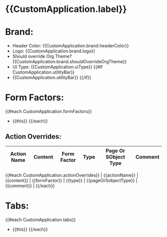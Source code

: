 # {{CustomApplication.label}}

# Brand:

- Header Color: {{CustomApplication.brand.headerColor}}
- Logo: {{CustomApplication.brand.logo}}
- Should override Org Theme? {{CustomApplication.brand.shouldOverrideOrgTheme}}
- UI Type: {{CustomApplication.uiType}}
{{#if CustomApplication.utilityBar}}
- {{CustomApplication.utilityBar}}
{{/if}}
# Form Factors:

{{#each CustomApplication.formFactors}}
- {{this}}
{{/each}}

## Action Overrides:

| Action Name | Content | Form Factor | Type | Page Or SObject Type | Comment |
| --- | --- | --- | --- | --- | --- |
{{#each CustomApplication.actionOverrides}}
| {{actionName}} | {{content}} | {{formFactor}} | {{type}} | {{pageOrSobjectType}} | {{comment}} |
{{/each}}

# Tabs:

{{#each CustomApplication.tabs}}
- {{this}}
{{/each}}